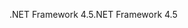 <span data-ttu-id="7cb83-101">.NET Framework 4.5</span><span class="sxs-lookup"><span data-stu-id="7cb83-101">.NET Framework 4.5</span></span>